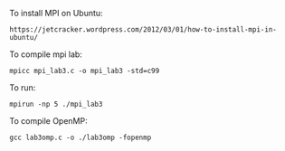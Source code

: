 To install MPI on Ubuntu:

```
https://jetcracker.wordpress.com/2012/03/01/how-to-install-mpi-in-ubuntu/
```

To compile mpi lab:
```
mpicc mpi_lab3.c -o mpi_lab3 -std=c99
```
To run:
```
mpirun -np 5 ./mpi_lab3
```

To compile OpenMP:
```
gcc lab3omp.c -o ./lab3omp -fopenmp
```
